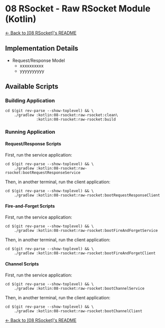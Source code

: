 # 08 RSocket - Raw RSocket Module (Kotlin)

[← Back to \[08 RSocket\]'s README](../README.md)

## Implementation Details

- Request/Response Model
  - xxxxxxxxxx
  - yyyyyyyyyy

## Available Scripts

### Building Application

```shell
cd $(git rev-parse --show-toplevel) && \
    ./gradlew :kotlin:08-rsocket:raw-rsocket:clean\
              :kotlin:08-rsocket:raw-rsocket:build
```

### Running Application

#### Request/Response Scripts

First, run the service application:

```shell
cd $(git rev-parse --show-toplevel) && \
    ./gradlew :kotlin:08-rsocket:raw-rsocket:bootRequestResponseService
```

Then, in another terminal, run the client application:

```shell
cd $(git rev-parse --show-toplevel) && \
    ./gradlew :kotlin:08-rsocket:raw-rsocket:bootRequestResponseClient
```

#### Fire-and-Forget Scripts

First, run the service application:

```shell
cd $(git rev-parse --show-toplevel) && \
    ./gradlew :kotlin:08-rsocket:raw-rsocket:bootFireAndForgetService
```

Then, in another terminal, run the client application:

```shell
cd $(git rev-parse --show-toplevel) && \
    ./gradlew :kotlin:08-rsocket:raw-rsocket:bootFireAndForgetClient
```

#### Channel Scripts

First, run the service application:

```shell
cd $(git rev-parse --show-toplevel) && \
    ./gradlew :kotlin:08-rsocket:raw-rsocket:bootChannelService
```

Then, in another terminal, run the client application:

```shell
cd $(git rev-parse --show-toplevel) && \
    ./gradlew :kotlin:08-rsocket:raw-rsocket:bootChannelClient
```

[← Back to \[08 RSocket\]'s README](../README.md)

